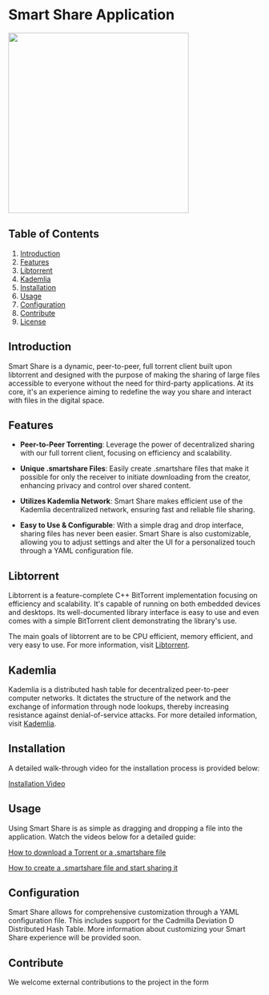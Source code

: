 # Smart Share Application 

<img src="https://github.com/HorusElohim/SmartShare-Release/assets/74312168/70ce6efb-b2e0-42ea-a44e-51754b214549" width="360" height="360">

## Table of Contents
1. [Introduction](#introduction)
2. [Features](#features)
3. [Libtorrent](#libtorrent)
4. [Kademlia](#kademlia)
5. [Installation](#installation)
6. [Usage](#usage)
7. [Configuration](#configuration)
8. [Contribute](#contribute)
9. [License](#license)

## Introduction

Smart Share is a dynamic, peer-to-peer, full torrent client built upon libtorrent and designed with the purpose of making the sharing of large files accessible to everyone without the need for third-party applications. At its core, it's an experience aiming to redefine the way you share and interact with files in the digital space.

## Features

- **Peer-to-Peer Torrenting**: Leverage the power of decentralized sharing with our full torrent client, focusing on efficiency and scalability.

- **Unique .smartshare Files**: Easily create .smartshare files that make it possible for only the receiver to initiate downloading from the creator, enhancing privacy and control over shared content.

- **Utilizes Kademlia Network**: Smart Share makes efficient use of the Kademlia decentralized network, ensuring fast and reliable file sharing.

- **Easy to Use & Configurable**: With a simple drag and drop interface, sharing files has never been easier. Smart Share is also customizable, allowing you to adjust settings and alter the UI for a personalized touch through a YAML configuration file.

## Libtorrent 

Libtorrent is a feature-complete C++ BitTorrent implementation focusing on efficiency and scalability. It's capable of running on both embedded devices and desktops. Its well-documented library interface is easy to use and even comes with a simple BitTorrent client demonstrating the library's use.

The main goals of libtorrent are to be CPU efficient, memory efficient, and very easy to use. For more information, visit [Libtorrent](https://www.libtorrent.org/).

## Kademlia 

Kademlia is a distributed hash table for decentralized peer-to-peer computer networks. It dictates the structure of the network and the exchange of information through node lookups, thereby increasing resistance against denial-of-service attacks. For more detailed information, visit [Kademlia](https://en.wikipedia.org/wiki/Kademlia).

## Installation

A detailed walk-through video for the installation process is provided below:

[Installation Video](https://user-images.githubusercontent.com/74312168/120505780-97578100-c3c5-11eb-93fa-16a7178787fe.mp4)

## Usage

Using Smart Share is as simple as dragging and dropping a file into the application. Watch the videos below for a detailed guide:

[How to download a Torrent or a .smartshare file](https://user-images.githubusercontent.com/74312168/120506053-dbe31c80-c3c5-11eb-98f5-78fb24e656d3.mp4)

[How to create a .smartshare file and start sharing it](https://user-images.githubusercontent.com/74312168/120506676-72174280-c3c6-11eb-9ef0-a9a964515a99.mp4)

## Configuration

Smart Share allows for comprehensive customization through a YAML configuration file. This includes support for the Cadmilla Deviation D Distributed Hash Table. More information about customizing your Smart Share experience will be provided soon.

## Contribute

We welcome external contributions to the project in the form






